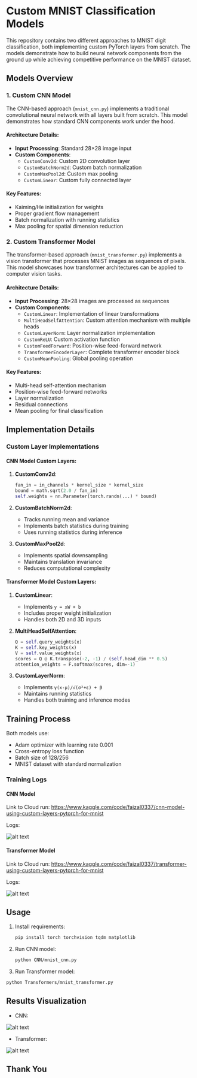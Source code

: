 # Custom MNIST Classification Models

This repository contains two different approaches to MNIST digit classification, both implementing custom PyTorch layers from scratch. The models demonstrate how to build neural network components from the ground up while achieving competitive performance on the MNIST dataset.

## Models Overview

### 1. Custom CNN Model
The CNN-based approach (`mnist_cnn.py`) implements a traditional convolutional neural network with all layers built from scratch. This model demonstrates how standard CNN components work under the hood.

#### Architecture Details:
- **Input Processing**: Standard 28×28 image input
- **Custom Components**:
  - `CustomConv2d`: Custom 2D convolution layer
  - `CustomBatchNorm2d`: Custom batch normalization
  - `CustomMaxPool2d`: Custom max pooling
  - `CustomLinear`: Custom fully connected layer

#### Key Features:
- Kaiming/He initialization for weights
- Proper gradient flow management
- Batch normalization with running statistics
- Max pooling for spatial dimension reduction


### 2. Custom Transformer Model
The transformer-based approach (`mnist_transformer.py`) implements a vision transformer that processes MNIST images as sequences of pixels. This model showcases how transformer architectures can be applied to computer vision tasks.

#### Architecture Details:
- **Input Processing**: 28×28 images are processed as sequences
- **Custom Components**:
  - `CustomLinear`: Implementation of linear transformations
  - `MultiHeadSelfAttention`: Custom attention mechanism with multiple heads
  - `CustomLayerNorm`: Layer normalization implementation
  - `CustomReLU`: Custom activation function
  - `CustomFeedForward`: Position-wise feed-forward network
  - `TransformerEncoderLayer`: Complete transformer encoder block
  - `CustomMeanPooling`: Global pooling operation

#### Key Features:
- Multi-head self-attention mechanism
- Position-wise feed-forward networks
- Layer normalization
- Residual connections
- Mean pooling for final classification

## Implementation Details

### Custom Layer Implementations

#### CNN Model Custom Layers:
1. **CustomConv2d**:
   ```python
   fan_in = in_channels * kernel_size * kernel_size
   bound = math.sqrt(2.0 / fan_in)
   self.weights = nn.Parameter(torch.randn(...) * bound)
   ```

2. **CustomBatchNorm2d**:
   - Tracks running mean and variance
   - Implements batch statistics during training
   - Uses running statistics during inference

3. **CustomMaxPool2d**:
   - Implements spatial downsampling
   - Maintains translation invariance
   - Reduces computational complexity


#### Transformer Model Custom Layers:
1. **CustomLinear**:
   - Implements `y = xW + b`
   - Includes proper weight initialization
   - Handles both 2D and 3D inputs

2. **MultiHeadSelfAttention**:
   ```python
   Q = self.query_weights(x)
   K = self.key_weights(x)
   V = self.value_weights(x)
   scores = Q @ K.transpose(-2, -1) / (self.head_dim ** 0.5)
   attention_weights = F.softmax(scores, dim=-1)
   ```

3. **CustomLayerNorm**:
   - Implements `γ(x-μ)/√(σ²+ε) + β`
   - Maintains running statistics
   - Handles both training and inference modes

## Training Process

Both models use:
- Adam optimizer with learning rate 0.001
- Cross-entropy loss function
- Batch size of 128/256
- MNIST dataset with standard normalization

### Training Logs

#### CNN Model

Link to Cloud run: https://www.kaggle.com/code/faizal0337/cnn-model-using-custom-layers-pytorch-for-mnist

Logs:

![alt text](image-3.png)

#### Transformer Model

Link to Cloud run: https://www.kaggle.com/code/faizal0337/transformer-using-custom-layers-pytorch-for-mnist

Logs:

![alt text](image.png)

## Usage

1. Install requirements:
   ```bash
   pip install torch torchvision tqdm matplotlib
   ```

2. Run CNN model:
   ```bash
   python CNN/mnist_cnn.py
   ```

3.  Run Transformer model:
   ```bash
   python Transformers/mnist_transformer.py
   ```

## Results Visualization

- CNN: 

![alt text](image-2.png)

- Transformer: 

![alt text](image-1.png)

## Thank You
